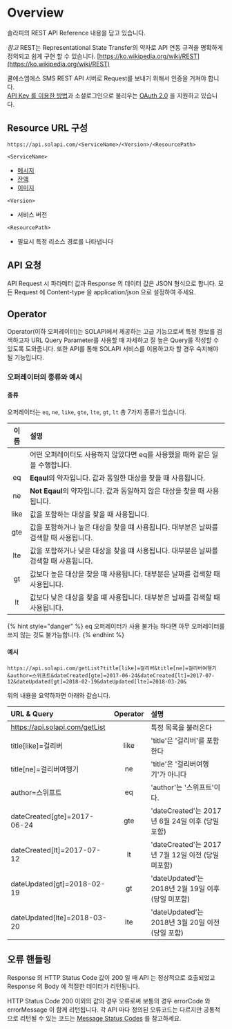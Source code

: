 # Overview

솔라피의 REST API Reference 내용을 담고 있습니다.

_참고_ REST는 Representational State Transfer의 약자로 API 연동 규격을 명확하게 정의되고 쉽게 구현 할 수 있습니다. [https://ko.wikipedia.org/wiki/REST](https://ko.wikipedia.org/wiki/REST)

쿨에스엠에스 SMS REST API 서버로 Request를 보내기 위해서 인증을 거쳐야 합니다.  
[API Key 를 이용한 방법](../authentication/api-key.md)과 소셜로그인으로 불리우는 [OAuth 2.0](../authentication/oauth2-3/oauth2.md) 을 지원하고 있습니다.

## Resource URL 구성

`https://api.solapi.com/<ServiceName>/<Version>/<ResourcePath>`

`<ServiceName>`

* [메시지](messages/)
* [잔액](cash/)
* [이미지](images/)

`<Version>`

* 서비스 버전

`<ResourcePath>`

* 필요시 특정 리소스 경로를 나타냅니다

## API 요청

API Request 시 파라메터 값과 Response 의 데이터 값은 JSON 형식으로 합니다. 모든 Request 에 Content-type 을 application/json 으로 설정하여 주세요.

## Operator

Operator\(이하 오퍼레이터\)는 SOLAPI에서 제공하는 고급 기능으로써 특정 정보를 검색하고자 URL Query Parameter를 사용할 때 자세하고 질 높은 Query를 작성할 수 있도록 도와줍니다. 또한 API를 통해 SOLAPI 서비스를 이용하고자 할 경우 숙지해야 될 기능입니다.

### 오퍼레이터의 종류와 예시

#### 종류

오퍼레이터는 `eq`, `ne`, `like`, `gte`, `lte`, `gt`, `lt` 총 7가지 종류가 있습니다.

| 이름 | 설명 |
| :---: | :--- |
|  | 어떤 오퍼레이터도 사용하지 않았다면 eq를 사용했을 때와 같은 일을 수행합니다. |
| eq | **Eqaul**의 약자입니다. 값과 동일한 대상을 찾을 때 사용됩니다. |
| ne | **Not Eqaul**의 약자입니다. 값과 동일하지 않은 대상을 찾을 때 사용됩니다. |
| like | 값을 포함하는 대상을 찾을 때 사용됩니다. |
| gte | 값을 포함하거나 높은 대상을 찾을 떄 사용됩니다. 대부분은 날짜를 검색할 때 사용됩니다. |
| lte | 값을 포함하거나 낮은 대상을 찾을 떄 사용됩니다. 대부분은 날짜를 검색할 때 사용됩니다. |
| gt | 값보다 높은 대상을 찾을 떄 사용됩니다. 대부분은 날짜를 검색할 때 사용됩니다. |
| lt | 값보다 낮은 대상을 찾을 떄 사용됩니다. 대부분은 날짜를 검색할 때 사용됩니다. |

{% hint style="danger" %}
eq 오퍼레이터가 사용 불가능 하다면 아무 오퍼레이터를 쓰지 않는 것도 불가능합니다.
{% endhint %}

#### 예시

```text
https://api.solapi.com/getList?title[like]=걸리버&title[ne]=걸리버여행기&author=스위프트&dateCreated[gte]=2017-06-24&dateCreated[lt]=2017-07-12&dateUpdated[gt]=2018-02-19&dateUpdated[lte]=2018-03-20&
```

위의 내용을 요약하자면 아래와 같습니다.

| URL & Query | Operator | 설명 |
| :--- | :---: | :--- |
| https://api.solapi.com/getList |  | 특정 목록을 불러온다 |
| title\[like\]=걸리버 | like | 'title'은 '걸리버'를 포함한다 |
| title\[ne\]=걸리버여행기 | ne | 'title'은 '걸리버여행기'가 아니다 |
| author=스위프트 | eq | 'author'는 '스위프트'이다. |
| dateCreated\[gte\]=2017-06-24 | gte | 'dateCreated'는 2017년 6월 24일 이후 \(당일 포함\) |
| dateCreated\[lt\]=2017-07-12 | lt | 'dateCreated'는 2017년 7월 12일 이전 \(당일 미포함\) |
| dateUpdated\[gt\]=2018-02-19 | gt | 'dateUpdated'는 2018년 2월 19일 이후 \(당일 미포함\) |
| dateUpdated\[lte\]=2018-03-20 | lte | 'dateUpdated'는 2018년 3월 20일 이전 \(당일 포함\) |

## 오류 핸들링

Response 의 HTTP Status Code 값이 200 일 때 API 는 정상적으로 호출되었고 Response 의 Body 에 적절한 데이터가 리턴됩니다.

HTTP Status Code 200 이외의 값의 경우 오류로써 보통의 경우 errorCode 와 errorMessage 이 함께 리턴됩니다. 각 API 마다 정의된 오류코드는 다르지만 공통적으로 리턴될 수 있는 코드는 [Message Status Codes](message-status-codes.md) 를 참고하세요.



